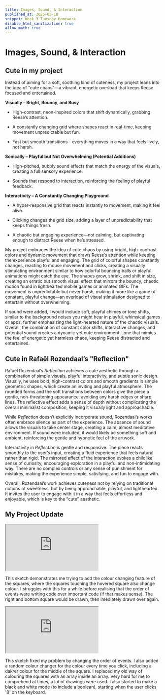 ```yaml
---
title: Images, Sound, & Interaction
published_at: 2025-03-18
snippet: Week 3 Tuesday Homework
disable_html_sanitization: true
allow_math: true
---
```


# Images, Sound, & Interaction

## Cute in my project

Instead of aiming for a soft, soothing kind of cuteness, my project leans into the idea of "cute chaos"—a vibrant, energetic overload that keeps Reese focused and entertained.

**Visually – Bright, Bouncy, and Busy**

- High-contrast, neon-inspired colors that shift dynamically, grabbing Reese’s attention.

- A constantly changing grid where shapes react in real-time, keeping movement unpredictable but fun.

- Fast but smooth transitions - everything moves in a way that feels lively, not harsh.

**Sonically – Playful but Not Overwhelming (Potential Additions)**

- High-pitched, bubbly sound effects that match the energy of the visuals, creating a full sensory experience.

- Sounds that respond to interaction, reinforcing the feeling of playful feedback.

**Interactivity – A Constantly Changing Playground**

- A hyper-responsive grid that reacts instantly to movement, making it feel alive.

- Clicking changes the grid size, adding a layer of unpredictability that keeps things fresh.

- A chaotic but engaging experience—not calming, but captivating enough to distract Reese when he’s stressed.

My project embraces the idea of cute chaos by using bright, high-contrast colors and dynamic movement that draws Reese’s attention while keeping the experience playful and engaging. The grid of colorful shapes constantly changes, reacting to mouse movement and clicks, creating a visually stimulating environment similar to how colorful bouncing balls or playful animations might catch the eye. The shapes grow, shrink, and shift in size, creating an erratic but smooth visual effect that mirrors the bouncy, chaotic motion found in lighthearted mobile games or animated GIFs. The movement is unpredictable but never harsh, making it more like a game of constant, playful change—an overload of visual stimulation designed to entertain without overwhelming.

If sound were added, I would include soft, playful chimes or tone shifts, similar to the background noises you might hear in playful, whimsical games or apps, further emphasizing the light-hearted nature of the chaotic visuals. Overall, the combination of constant color shifts, interactive changes, and potential sound creates a dynamic yet cute environment—one that mimics the feel of energetic yet harmless chaos, keeping Reese distracted and entertained.

## Cute in Rafaël Rozendaal’s "Reflection"

Rafaël Rozendaal’s _Reflection_ achieves a cute aesthetic through a combination of simple visuals, playful interactivity, and subtle sonic design. Visually, he uses bold, high-contrast colors and smooth gradients in simple geometric shapes, which create an inviting and playful atmosphere. The rounded forms and the soft transitions between colors give the piece a gentle, non-threatening appearance, avoiding any harsh edges or sharp lines. The reflective effect adds a sense of depth without complicating the overall minimalist composition, keeping it visually light and approachable.

While _Reflection_ doesn’t explicitly incorporate sound, Rozendaal’s works often embrace silence as part of the experience. The absence of sound allows the visuals to take center stage, creating a calm, almost meditative environment. If sound were included, it would likely be something soft and ambient, reinforcing the gentle and hypnotic feel of the artwork.

Interactivity in _Reflection_ is gentle and responsive. The piece reacts smoothly to the user’s input, creating a fluid experience that feels natural rather than rigid. The mirrored effect of the interaction evokes a childlike sense of curiosity, encouraging exploration in a playful and non-intimidating way. There are no complex controls or any sense of punishment for mistakes, making the experience simple, satisfying, and fun to engage with.

Overall, Rozendaal’s work achieves cuteness not by relying on traditional notions of sweetness, but by being approachable, playful, and lighthearted. It invites the user to engage with it in a way that feels effortless and enjoyable, which is key to the "cute" aesthetic.

## My Project Update

<iframe id="a1d2" src="https://editor.p5js.org/lizshw/full/4W4SelKOk"></iframe>

<script type="module">

    const iframe  = document.getElementById (`a1d2`)
    iframe.width  = iframe.parentNode.scrollWidth
    iframe.height = iframe.width * 9 / 16 + 42

</script>

This sketch demonstrates me trying to add the colour changing feature of the squares, where the squares touching the hovered square also change colour. I struggles with this for a while before realising that the order of events were writing code over important code (if that makes sense). The right and bottom square would be drawn, then imediately drawn over again.

<iframe id="a1d3" src="https://editor.p5js.org/lizshw/full/QYawmBH6d"></iframe>

<script type="module">

    const iframe  = document.getElementById (`a1d3`)
    iframe.width  = iframe.parentNode.scrollWidth
    iframe.height = iframe.width * 9 / 16 + 42

</script>

This sketch fixed my problem by changing the order of events. I also added a random colour changer for the colour every time you click, including a dakrer colour for the middle of the square. I replaced my old way of colouring the squares with an array inside an array. Very hard for me to comprehend at times, a lot of drawings were used. I also started to make a black and white mode (to include a boolean), starting when the user clicks 'B' on the keyboard.
